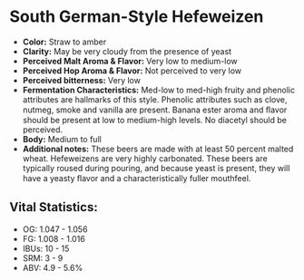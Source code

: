 # South German-Style Hefeweizen

- **Color:** Straw to amber
- **Clarity:** May be very cloudy from the presence of yeast
- **Perceived Malt Aroma & Flavor:** Very low to medium-low
- **Perceived Hop Aroma & Flavor:** Not perceived to very low
- **Perceived bitterness:** Very low
- **Fermentation Characteristics:** Med-low to med-high fruity and phenolic attributes are hallmarks of this style. Phenolic attributes such as clove, nutmeg, smoke and vanilla are present. Banana ester aroma and ﬂavor should be present at low to medium-high levels. No diacetyl should be perceived.
- **Body:** Medium to full
- **Additional notes:** These beers are made with at least 50 percent malted wheat. Hefeweizens are very highly carbonated. These beers are typically roused during pouring, and because yeast is present, they will have a yeasty ﬂavor and a characteristically fuller mouthfeel.

## Vital Statistics:

- OG: 1.047 - 1.056
- FG: 1.008 - 1.016
- IBUs: 10 - 15
- SRM: 3 - 9
- ABV: 4.9 - 5.6% 
